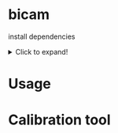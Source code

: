 # bicam



install dependencies

<details>
  <summary>Click to expand!</summary>
  
  Install gstreamer libs
  ```
  sudo apt install \
  libssl1.1 \
  libgstreamer1.0-0 \
  gstreamer1.0-tools \
  gstreamer1.0-plugins-good \
  gstreamer1.0-plugins-bad \
  gstreamer1.0-plugins-ugly \
  gstreamer1.0-libav \
  libgstrtspserver-1.0-0
  ```

  OpenCV compilation command:
  ```
  mkdir build
  cd build
  cmake -D CMAKE_BUILD_TYPE=RELEASE \
  -D INSTALL_PYTHON_EXAMPLES=OFF \
  -D BUILD_EXAMPLES=OFF \
  -D BUILD_SHARED_LIBS=OFF \
  -D INSTALL_C_EXAMPLES=OFF \
  -D PYTHON_EXECUTABLE=/usr/bin/python3 \
  -D BUILD_opencv_python2=OFF \
  -D CMAKE_INSTALL_PREFIX=/usr \
  -D PYTHON3_EXECUTABLE=/usr/bin/python3 \
  -D PYTHON3_INCLUDE_DIR=/usr/include/python3.8 \
  -D PYTHON3_PACKAGES_PATH=/usr/lib/python3/dist-packages \
  -D CUDAARITHM=OFF \
  -D BUILD_opencv_cudabgsegm=OFF \
  -D CUDAFILTERS=OFF \
  -D CUDAIMGPROC=OFF \
  -D CUDAFEATURES2D=OFF \
  -D CUDALEGACY=OFF \
  -D CUDAOBJDETECT=OFF \
  -D CUDAOPTFLOW=OFF \
  -D CUDACODEC=OFF \
  -D BUILD_OPENCV_DNN=OFF \
  -D OPENCV_EXTRA_MODULES_PATH=/home/maxim/experiment/opencv_contrib/modules \
  -D BUILD_DNN_OPENCL=OFF \
  -D BUILD_OPENCV_XIMGPROC=ON \
  -D WITH_GSTREAMER=ON ..
  ```
    ## Heading

</details>

# Usage

# Calibration tool
